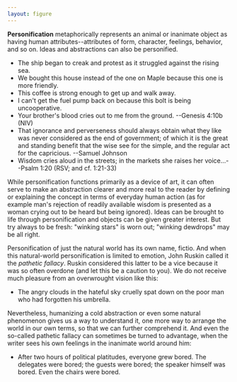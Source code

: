 ```yaml
---
layout: figure
---
```


**Personification** metaphorically represents an animal or inanimate object as having human attributes--attributes of form, character, feelings, behavior, and so on. Ideas and abstractions can also be personified.

  - The ship began to creak and protest as it struggled against the rising sea.
 - We bought this house instead of the one on Maple because this one is more friendly.
 - This coffee is strong enough to get up and walk away.
 - I can't get the fuel pump back on because this bolt is being uncooperative.
 - Your brother's blood cries out to me from the ground. --Genesis 4:10b (NIV)
 - That ignorance and perverseness should always obtain what they like was never considered as the end of government; of which it is the great and standing benefit that the wise see for the simple, and the regular act for the capricious. --Samuel Johnson
 - Wisdom cries aloud in the streets; in the markets she raises her voice...--Psalm 1:20 (RSV; and cf. 1:21-33)
 
While personification functions primarily as a device of art, it can often serve to make an abstraction clearer and more real to the reader by defining or explaining the concept in terms of everyday human action (as for example man's rejection of readily available wisdom is presented as a woman crying out to be heard but being ignored). Ideas can be brought to life through personification and objects can be given greater interest. But try always to be fresh: "winking stars" is worn out; "winking dewdrops" may be all right.

Personification of just the natural world has its own name, fictio. And when this natural-world personification is limited to emotion, John Ruskin called it the _pathetic fallacy_. Ruskin considered this latter to be a vice because it was so often overdone (and let this be a caution to you). We do not receive much pleasure from an overwrought vision like this:

 - The angry clouds in the hateful sky cruelly spat down on the poor man who had forgotten his umbrella.
 
 Nevertheless, humanizing a cold abstraction or even some natural phenomenon gives us a way to understand it, one more way to arrange the world in our own terms, so that we can further comprehend it. And even the so-called pathetic fallacy can sometimes be turned to advantage, when the writer sees his own feelings in the inanimate world around him:
 
 - After two hours of political platitudes, everyone grew bored. The delegates were bored; the guests were bored; the speaker himself was bored. Even the chairs were bored.